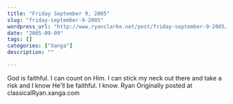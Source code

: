 ```yaml
---
title: "Friday September 9, 2005"
slug: "friday-september-9-2005"
wordpress_url: "http://www.ryanclarke.net/post/friday-september-9-2005/"
date: "2005-09-09"
tags: []
categories: ["Xanga"]
description: ""

---
```


God is faithful. I can count on Him. I can stick my neck out there and take a risk and I know He'll be faithful. I know.
 Ryan
Originally posted at classicalRyan.xanga.com
